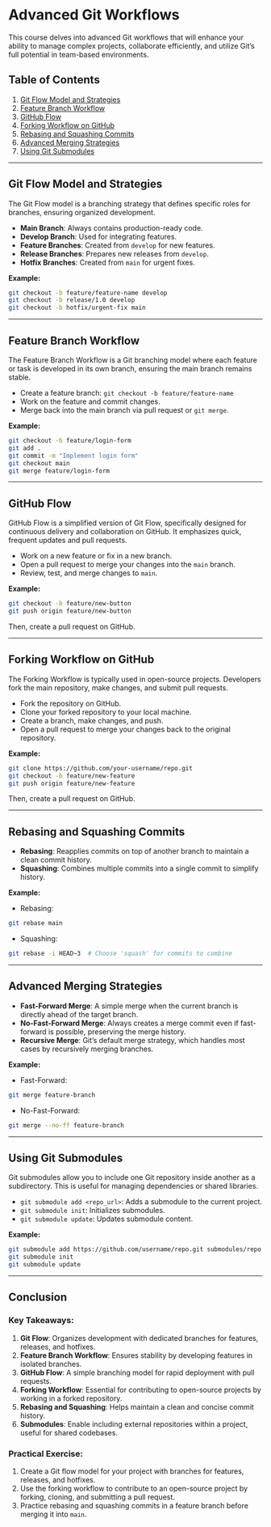 
# Advanced Git Workflows

This course delves into advanced Git workflows that will enhance your ability to manage complex projects, collaborate efficiently, and utilize Git’s full potential in team-based environments.

## Table of Contents

1. [Git Flow Model and Strategies](#git-flow-model-and-strategies)
2. [Feature Branch Workflow](#feature-branch-workflow)
3. [GitHub Flow](#github-flow)
4. [Forking Workflow on GitHub](#forking-workflow-on-github)
5. [Rebasing and Squashing Commits](#rebasing-and-squashing-commits)
6. [Advanced Merging Strategies](#advanced-merging-strategies)
7. [Using Git Submodules](#using-git-submodules)

---

## Git Flow Model and Strategies

The Git Flow model is a branching strategy that defines specific roles for branches, ensuring organized development.

- **Main Branch**: Always contains production-ready code.
- **Develop Branch**: Used for integrating features.
- **Feature Branches**: Created from `develop` for new features.
- **Release Branches**: Prepares new releases from `develop`.
- **Hotfix Branches**: Created from `main` for urgent fixes.

**Example:**
```bash
git checkout -b feature/feature-name develop
git checkout -b release/1.0 develop
git checkout -b hotfix/urgent-fix main
```

---

## Feature Branch Workflow

The Feature Branch Workflow is a Git branching model where each feature or task is developed in its own branch, ensuring the main branch remains stable.

- Create a feature branch: `git checkout -b feature/feature-name`
- Work on the feature and commit changes.
- Merge back into the main branch via pull request or `git merge`.

**Example:**
```bash
git checkout -b feature/login-form
git add .
git commit -m "Implement login form"
git checkout main
git merge feature/login-form
```

---

## GitHub Flow

GitHub Flow is a simplified version of Git Flow, specifically designed for continuous delivery and collaboration on GitHub. It emphasizes quick, frequent updates and pull requests.

- Work on a new feature or fix in a new branch.
- Open a pull request to merge your changes into the `main` branch.
- Review, test, and merge changes to `main`.

**Example:**
```bash
git checkout -b feature/new-button
git push origin feature/new-button
```

Then, create a pull request on GitHub.

---

## Forking Workflow on GitHub

The Forking Workflow is typically used in open-source projects. Developers fork the main repository, make changes, and submit pull requests.

- Fork the repository on GitHub.
- Clone your forked repository to your local machine.
- Create a branch, make changes, and push.
- Open a pull request to merge your changes back to the original repository.

**Example:**
```bash
git clone https://github.com/your-username/repo.git
git checkout -b feature/new-feature
git push origin feature/new-feature
```

Then, create a pull request on GitHub.

---

## Rebasing and Squashing Commits

- **Rebasing**: Reapplies commits on top of another branch to maintain a clean commit history.
- **Squashing**: Combines multiple commits into a single commit to simplify history.

**Example:**
- Rebasing:
```bash
git rebase main
```
- Squashing:
```bash
git rebase -i HEAD~3  # Choose 'squash' for commits to combine
```

---

## Advanced Merging Strategies

- **Fast-Forward Merge**: A simple merge when the current branch is directly ahead of the target branch.
- **No-Fast-Forward Merge**: Always creates a merge commit even if fast-forward is possible, preserving the merge history.
- **Recursive Merge**: Git’s default merge strategy, which handles most cases by recursively merging branches.

**Example:**
- Fast-Forward:
```bash
git merge feature-branch
```
- No-Fast-Forward:
```bash
git merge --no-ff feature-branch
```

---

## Using Git Submodules

Git submodules allow you to include one Git repository inside another as a subdirectory. This is useful for managing dependencies or shared libraries.

- `git submodule add <repo_url>`: Adds a submodule to the current project.
- `git submodule init`: Initializes submodules.
- `git submodule update`: Updates submodule content.

**Example:**
```bash
git submodule add https://github.com/username/repo.git submodules/repo
git submodule init
git submodule update
```

---

## Conclusion

### Key Takeaways:
1. **Git Flow**: Organizes development with dedicated branches for features, releases, and hotfixes.
2. **Feature Branch Workflow**: Ensures stability by developing features in isolated branches.
3. **GitHub Flow**: A simple branching model for rapid deployment with pull requests.
4. **Forking Workflow**: Essential for contributing to open-source projects by working in a forked repository.
5. **Rebasing and Squashing**: Helps maintain a clean and concise commit history.
6. **Submodules**: Enable including external repositories within a project, useful for shared codebases.

### Practical Exercise:
1. Create a Git flow model for your project with branches for features, releases, and hotfixes.
2. Use the forking workflow to contribute to an open-source project by forking, cloning, and submitting a pull request.
3. Practice rebasing and squashing commits in a feature branch before merging it into `main`.
